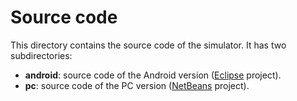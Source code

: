 Source code
===========

This directory contains the source code of the simulator.
It has two subdirectories:

* **android**: source code of the Android version ([Eclipse][ec] project).
* **pc**: source code of the PC version ([NetBeans][nb] project).

[nb]: http://netbeans.org/ "NetBeans IDE"
[ec]: http://www.eclipse.org/ "Eclipse IDE"

